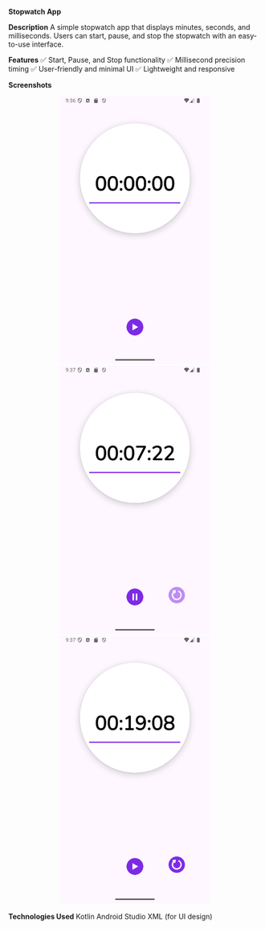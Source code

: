 **Stopwatch App**


**Description**
A simple stopwatch app that displays minutes, seconds, and milliseconds. Users can start, pause, and stop the stopwatch with an easy-to-use interface.

**Features**
✅ Start, Pause, and Stop functionality
✅ Millisecond precision timing
✅ User-friendly and minimal UI
✅ Lightweight and responsive

**Screenshots**
<p align="center">
<img src="https://github.com/Chauhanprince00/CODECRAFT_AD_03/blob/master/Screenshot_20250306_093708.png" width="300">
<img src="https://github.com/Chauhanprince00/CODECRAFT_AD_03/blob/master/Screenshot_20250306_093752.png" width="300">
<img src="https://github.com/Chauhanprince00/CODECRAFT_AD_03/blob/master/Screenshot_20250306_093806.png" width="300">
</p>

**Technologies Used**
Kotlin
Android Studio
XML (for UI design)
